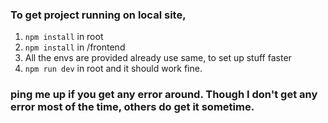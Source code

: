 ### To get project running on local site, 
   1.  `npm install` in root 
   2.  `npm install` in /frontend
   3.   All the envs are provided already use same, to set up stuff faster
   4.   `npm run dev` in root and it should work fine.
   
   
### ping me up if you get any error around. Though I don't get any error most of the time, others do get it sometime.
